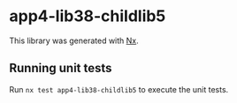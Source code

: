 # app4-lib38-childlib5

This library was generated with [Nx](https://nx.dev).

## Running unit tests

Run `nx test app4-lib38-childlib5` to execute the unit tests.
